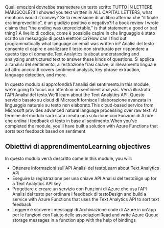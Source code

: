 <span data-ttu-id="863e2-101">Quali emozioni dovrebbe trasmettere un testo scritto TUTTO IN LETTERE MAIUSCOLE?</span><span class="sxs-lookup"><span data-stu-id="863e2-101">If I showed you text written in ALL CAPITAL LETTERS, what emotions would it convey?</span></span> <span data-ttu-id="863e2-102">Se la recensione di un libro afferma che "il finale era imprevedibile", è un giudizio positivo o negativo?</span><span class="sxs-lookup"><span data-stu-id="863e2-102">If a book review I wrote claims that "the ending was unpredictable," is that statement a good or bad thing?</span></span> <span data-ttu-id="863e2-103">A livello di codice, come è possibile capire in che linguaggio è stato scritto un messaggio di posta elettronica?</span><span class="sxs-lookup"><span data-stu-id="863e2-103">How can I find out programmatically what language an email was written in?</span></span> <span data-ttu-id="863e2-104">Analisi del testo consente di capire e analizzare il testo non strutturato per rispondere a questo tipo di domande.</span><span class="sxs-lookup"><span data-stu-id="863e2-104">Text Analytics is about understanding and analyzing unstructured text to answer these kinds of questions.</span></span> <span data-ttu-id="863e2-105">Si applica all'analisi del sentimento, all'estrazione frasi chiave, al rilevamento lingua e ad altro ancora.</span><span class="sxs-lookup"><span data-stu-id="863e2-105">It covers sentiment analysis, key phrase extraction, language detection, and more.</span></span>

 <span data-ttu-id="863e2-106">In questo modulo si approfondirà l'analisi del sentimento.</span><span class="sxs-lookup"><span data-stu-id="863e2-106">In this module, we're going to focus our attention on sentiment analysis.</span></span> <span data-ttu-id="863e2-107">Verrà illustrata l'API Analisi del testo.</span><span class="sxs-lookup"><span data-stu-id="863e2-107">We'll learn about the Text Analytics API.</span></span> <span data-ttu-id="863e2-108">Questo servizio basato su cloud di Microsoft fornisce l'elaborazione avanzata in linguaggio naturale su testo non elaborato.</span><span class="sxs-lookup"><span data-stu-id="863e2-108">This cloud-based service from Microsoft provides advanced natural language processing over raw text.</span></span> <span data-ttu-id="863e2-109">Al termine del modulo sarà stata creata una soluzione con Funzioni di Azure che ordina i feedback di testo in base al sentimento.</span><span class="sxs-lookup"><span data-stu-id="863e2-109">When you've completed the module, you'll have built a solution with Azure Functions that sorts text feedback based on sentiment.</span></span>

## <a name="learning-objectives"></a><span data-ttu-id="863e2-110">Obiettivi di apprendimento</span><span class="sxs-lookup"><span data-stu-id="863e2-110">Learning objectives</span></span>  

<span data-ttu-id="863e2-111">In questo modulo verrà descritto come:</span><span class="sxs-lookup"><span data-stu-id="863e2-111">In this module, you will:</span></span>

- <span data-ttu-id="863e2-112">Ottenere informazioni sull'API Analisi del testo</span><span class="sxs-lookup"><span data-stu-id="863e2-112">Learn about Text Analytics API</span></span>
- <span data-ttu-id="863e2-113">Eseguire la registrazione per una chiave API Analisi del testo</span><span class="sxs-lookup"><span data-stu-id="863e2-113">Sign up for a Text Analytics API key</span></span>
- <span data-ttu-id="863e2-114">Progettare e creare un servizio con Funzioni di Azure che usa l'API Analisi del testo per ordinare i feedback di testo</span><span class="sxs-lookup"><span data-stu-id="863e2-114">Design and build a service with Azure Functions that uses the Text Analytics API to sort text feedback</span></span>
- <span data-ttu-id="863e2-115">Leggere e scrivere i messaggi di Archiviazione code di Azure in un'app per le funzioni con l'aiuto delle associazioni</span><span class="sxs-lookup"><span data-stu-id="863e2-115">Read and write Azure Queue storage messages in a function app with the help of bindings</span></span>
